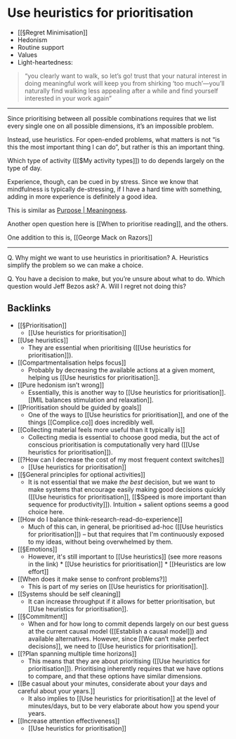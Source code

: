 # Use heuristics for prioritisation
* [[§Regret Minimisation]]
* Hedonism
* Routine support
* Values
* Light-heartedness:
> “you clearly want to walk, so let’s go! trust that your natural interest in doing meaningful work will keep you from shirking ‘too much’—you’ll naturally find walking less appealing after a while and find yourself interested in your work again”

---
Since prioritising between all possible combinations requires that we list every single one on all possible dimensions, it’s an impossible problem.

Instead, use heuristics. For open-ended problems, what matters is not “is this the most important thing I can do”, but rather is this an important thing.

Which type of activity ([[$My activity types]]) to do depends largely on the type of day. 

Experience, though, can be cued in by stress. Since we know that mindfulness is typically de-stressing, if I have a hard time with something, adding in more experience is definitely a good idea.

This is similar as [Purpose | Meaningness](https://meaningness.com/purpose).

Another open question here is [[When to prioritise reading]], and the others.

One addition to this is, [[George Mack on Razors]]

---

Q. Why might we want to use heuristics in prioritisation?
A. Heuristics simplify the problem so we can make a choice.

Q. You have a decision to make, but you’re unsure about what to do. Which question would Jeff Bezos ask?
A. Will I regret not doing this?

## Backlinks
* [[§Prioritisation]]
	* [[Use heuristics for prioritisation]]
* [[Use heuristics]]
	* They are essential when prioritising ([[Use heuristics for prioritisation]]).
* [[Compartmentalisation helps focus]]
	* Probably by decreasing the available actions at a given moment, helping us [[Use heuristics for prioritisation]]. 
* [[Pure hedonism isn’t wrong]]
	* Essentially, this is another way to [[Use heuristics for prioritisation]]. [[MIL balances stimulation and relaxation]].
* [[Prioritisation should be guided by goals]]
	* One of the ways to [[Use heuristics for prioritisation]], and one of the things [[Complice.co]] does incredibly well.
* [[Collecting material feels more useful than it typically is]]
	* Collecting media is essential to choose good media, but the act of conscious prioritisation is computationally very hard ([[Use heuristics for prioritisation]]).
* [[?How can I decrease the cost of my most frequent context switches]]
	* [[Use heuristics for prioritisation]]
* [[§General principles for optional activities]]
	* It is not essential that we make *the best* decision, but we want to make systems that encourage easily making good decisions quickly ([[Use heuristics for prioritisation]], [[$Speed is more important than sequence for productivity]]). Intuition + salient options seems a good choice here.
* [[How do I balance think-research-read-do-experience]]
	* Much of this can, in general, be prioritised ad-hoc ([[Use heuristics for prioritisation]]) – but that requires that I'm continuously exposed to my ideas, without being overwhelmed by them.
* [[§Emotions]]
	* However, it's still important to [[Use heuristics]] (see more reasons in the link)
		\* [[Use heuristics for prioritisation]]
	\* [[Heuristics are low effort]]
* [[When does it make sense to confront problems?]]
	* This is part of my series on [[Use heuristics for prioritisation]].
* [[Systems should be self cleaning]]
	* It can increase throughput if it allows for better prioritisation, but [[Use heuristics for prioritisation]].
* [[§Commitment]]
	* When and for how long to commit depends largely on our best guess at the current causal model ([[Establish a causal model]]) and available alternatives. However, since [[We can’t make perfect decisions]], we need to [[Use heuristics for prioritisation]].
* [[?Plan spanning multiple time horizons]]
	* This means that they are about prioritising ([[Use heuristics for prioritisation]]). Prioritising inherently requires that we have options to compare, and that these options have similar dimensions.
* [[Be casual about your minutes, considerate about your days and careful about your years.]]
	* It also implies to [[Use heuristics for prioritisation]] at the level of minutes/days, but to be very elaborate about how you spend your years. 
* [[Increase attention effectiveness]]
	* [[Use heuristics for prioritisation]]

<!-- {BearID:3BA208BB-204C-43F3-9FFA-A2A757DC43F4-24213-000052A79CBC237C} -->
